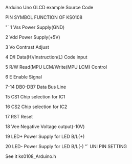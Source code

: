 Arduino Uno GLCD example Source Code

PIN SYMBOL FUNCTION OF KS0108

"`
1 Vss Power Supply(GND)

2 Vdd Power Supply(+5V) 

3 Vo Contrast Adjust 

4 D/I Data(H)/Instruction(L) Code input 

5 R/W Read(MPU LCM/Write(MPU LCM) Control 

6 E Enable Signal 

7-14 DB0-DB7 Data Bus Line 

15 CS1 Chip selection for IC1 

16 CS2 Chip selection for IC2 

17 RST Reset 

18 Vee Negative Voltage output(-10V) 

19 LED+ Power Supply for LED B/L(+) 

20 LED- Power Supply for LED B/L(-)
"`
UNI PIN SETTING

See it ks0108_Arduino.h
